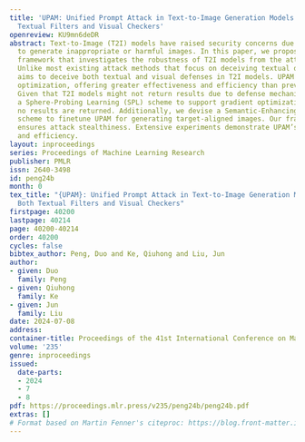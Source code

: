 ```yaml
---
title: 'UPAM: Unified Prompt Attack in Text-to-Image Generation Models Against Both
  Textual Filters and Visual Checkers'
openreview: KU9mn6deDR
abstract: Text-to-Image (T2I) models have raised security concerns due to their potential
  to generate inappropriate or harmful images. In this paper, we propose UPAM, a novel
  framework that investigates the robustness of T2I models from the attack perspective.
  Unlike most existing attack methods that focus on deceiving textual defenses, UPAM
  aims to deceive both textual and visual defenses in T2I models. UPAM enables gradient-based
  optimization, offering greater effectiveness and efficiency than previous methods.
  Given that T2I models might not return results due to defense mechanisms, we introduce
  a Sphere-Probing Learning (SPL) scheme to support gradient optimization even when
  no results are returned. Additionally, we devise a Semantic-Enhancing Learning (SEL)
  scheme to finetune UPAM for generating target-aligned images. Our framework also
  ensures attack stealthiness. Extensive experiments demonstrate UPAM’s effectiveness
  and efficiency.
layout: inproceedings
series: Proceedings of Machine Learning Research
publisher: PMLR
issn: 2640-3498
id: peng24b
month: 0
tex_title: "{UPAM}: Unified Prompt Attack in Text-to-Image Generation Models Against
  Both Textual Filters and Visual Checkers"
firstpage: 40200
lastpage: 40214
page: 40200-40214
order: 40200
cycles: false
bibtex_author: Peng, Duo and Ke, Qiuhong and Liu, Jun
author:
- given: Duo
  family: Peng
- given: Qiuhong
  family: Ke
- given: Jun
  family: Liu
date: 2024-07-08
address:
container-title: Proceedings of the 41st International Conference on Machine Learning
volume: '235'
genre: inproceedings
issued:
  date-parts:
  - 2024
  - 7
  - 8
pdf: https://proceedings.mlr.press/v235/peng24b/peng24b.pdf
extras: []
# Format based on Martin Fenner's citeproc: https://blog.front-matter.io/posts/citeproc-yaml-for-bibliographies/
---
```

